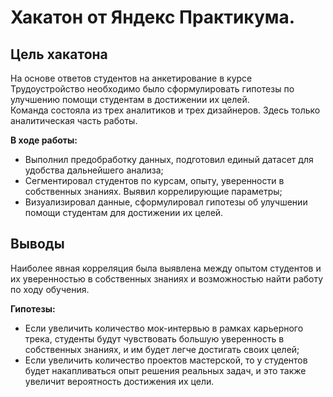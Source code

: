 # Хакатон от Яндекс Практикума.   

## Цель хакатона  

На основе ответов студентов на анкетирование в курсе Трудоустройство необходимо было сформулировать гипотезы по улучшению помощи студентам в достижении их целей.  
Команда состояла из трех аналитиков и трех дизайнеров. Здесь только аналитическая часть работы. 

**В ходе работы:**  
* Выполнил предобработку данных, подготовил единый датасет для удобства дальнейшего анализа;  
* Сегментировал студентов по курсам, опыту, уверенности в собственных знаниях. Выявил коррелирующие параметры;  
* Визуализировал данные, сформулировал гипотезы об улучшении помощи студентам для достижении их целей.  

## Выводы  
Наиболее явная корреляция была выявлена между опытом студентов и их уверенностью в собственных знаниях и возможностью найти работу по ходу обучения.  

**Гипотезы:**  
* Если увеличить количество мок-интервью в рамках карьерного трека, студенты будут чувствовать большую уверенность в собственных знаниях, и им будет легче достигать своих целей;  
* Если увеличить количество проектов мастерской, то у студентов будет накапливаться опыт решения реальных задач, и это также увеличит вероятность достижения их цели. 
